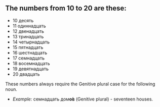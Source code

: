 ## The numbers from 10 to 20 are these:
* 10 десять
* 11 одиннадцать
* 12 двенадцать
* 13 тринадцать
* 14 четырнадцать
* 15 пятнадцать
* 16 шестнадцать
* 17 семнадцать
* 18 восемнадцать
* 19 девятнадцать
* 20 двадцать

These numbers always require the Genitive plural case for the following noun.

* *Example:* семнадцать дом**о́в** (Genitive plural) - seventeen houses.